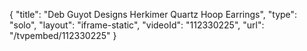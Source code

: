 {
    "title": "Deb Guyot Designs Herkimer Quartz Hoop Earrings",
    "type": "solo",
    "layout": "iframe-static",
    "videoId": "112330225",
    "url": "\/tvpembed\/112330225"
}